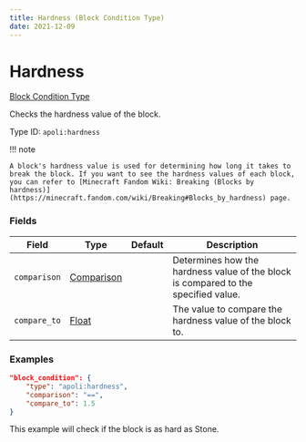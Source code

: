 ```yaml
---
title: Hardness (Block Condition Type)
date: 2021-12-09
---
```


# Hardness

[Block Condition Type](../block_condition_types.md)

Checks the hardness value of the block.

Type ID: `apoli:hardness`


!!! note

    A block's hardness value is used for determining how long it takes to break the block. If you want to see the hardness values of each block, you can refer to [Minecraft Fandom Wiki: Breaking (Blocks by hardness)](https://minecraft.fandom.com/wiki/Breaking#Blocks_by_hardness) page.


### Fields

Field | Type | Default | Description
------|------|---------|------------
`comparison` | [Comparison](../data_types/comparison.md) | | Determines how the hardness value of the block is compared to the specified value.
`compare_to` | [Float](../data_types/float.md) | | The value to compare the hardness value of the block to.


### Examples

```json
"block_condition": {
    "type": "apoli:hardness",
    "comparison": "==",
    "compare_to": 1.5
}
```

This example will check if the block is as hard as Stone.
